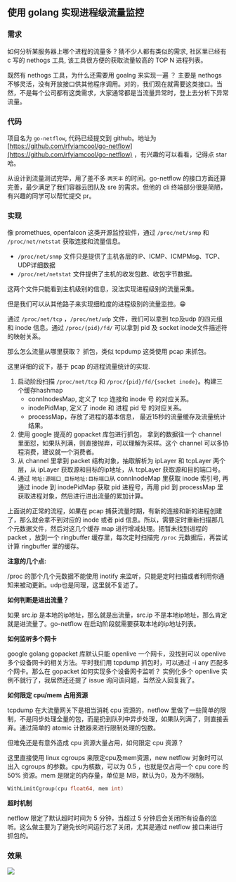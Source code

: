## 使用 golang 实现进程级流量监控

### 需求

如何分析某服务器上哪个进程的流量多 ? 猜不少人都有类似的需求, 社区里已经有 c 写的 nethogs 工具, 该工具很方便的获取流量较高的 TOP N 进程列表。

既然有 nethogs 工具，为什么还需要用 goalng 来实现一遍 ？ 主要是 nethogs 不够灵活，没有开放接口供其他程序调用。对的，我们现在就需要这类接口。当然，不是每个公司都有这类需求，大家通常都是当流量异常时，登上去分析下异常流量。

### 代码

项目名为 `go-netflow`,  代码已经提交到 github。地址为 [https://github.com/rfyiamcool/go-netflow](https://github.com/rfyiamcool/go-netflow) ，有兴趣的可以看看，记得点 star 哈。

从设计到流量测试完毕，用了差不多 `两天半` 的时间。go-netflow 的接口方面还算完善，最少满足了我们容器云团队及 sre 的需求。但他的 cli 终端部分很是简陋，有兴趣的同学可以帮忙提交 pr。

###  实现

像 promethues, openfalcon 这类开源监控软件，通过 `/proc/net/snmp` 和 `/proc/net/netstat` 获取连接和流量信息。

- `/proc/net/snmp` 文件只是提供了主机各层的IP、ICMP、ICMPMsg、TCP、UDP详细数据
- `/proc/net/netstat` 文件提供了主机的收发包数、收包字节数据。 

这两个文件只能看到主机级别的信息，没法实现进程级别的流量采集。

但是我们可以从其他路子来实现细粒度的进程级别的流量监控。😁

通过 `/proc/net/tcp` ，`/proc/net/udp` 文件，我们可以拿到 tcp及udp 的四元组和 inode 信息。通过 `/proc/{pid}/fd/` 可以拿到 pid 及 socket inode文件描述符的映射关系。

那么怎么流量从哪里获取？ 抓包，类似 tcpdump 这类使用 pcap 来抓包。

这里详细的说下，基于 pcap 的进程流量统计的实现.

1. 启动阶段扫描 `/proc/net/tcp` 和 `/proc/{pid}/fd/{socket inode}`。构建三个缓存hashmap
   - connInodesMap, 定义了 tcp 连接和 inode 号 的对应关系。
   - inodePidMap, 定义了 inode 和 进程 pid 号 的对应关系。
   - processMap，存放了进程的基本信息， 最近15秒的流量缓存及流量统计结果。
2. 使用 google 提高的 gopacket 库包进行抓包， 拿到的数据往一个 channel 里面怼，如果队列满，则直接抛弃，可以理解为采样。这个 channel 可以多协程消费，建议就一个消费者。
3. 从 channel 里拿到 packet 结构对象，抽取解析为 ipLayer 和 tcpLayer 两个层，从 ipLayer 获取源和目标的ip地址，从 tcpLayer 获取源和目的端口号。
4. 通过 `地址:源端口_目标地址:目标端口`从 connInodeMap 里获取 inode 索引号, 再通过 inode 到 inodePidMap 获取 pid 进程号，再用 pid 到 processMap 里获取进程对象，然后进行进出流量的累加计算。

上面说的正常的流程，如果在 pcap  捕获流量时期，有新的连接和新的进程创建了，那么就会拿不到对应的 inode 或者 pid 信息。所以，需要定时重新扫描那几个元数据文件，然后对这几个缓存 map 进行增减处理。把暂未找到进程的 packet ，放到一个 ringbuffer 缓存里，每次定时扫描完 `/proc` 元数据后，再尝试计算 ringbuffer 里的缓存。

**注意的几个点:**

/proc 的那个几个元数据不能使用 inotify 来监听，只能是定时扫描或者利用你通知来被动更新。udp也是同理，这里就不复述了。

**如何判断是进出流量？**

如果 src.ip 是本地的ip地址，那么就是出流量，src.ip 不是本地ip地址，那么肯定就是进流量了。go-netflow 在启动阶段就需要获取本地的ip地址列表。

**如何监听多个网卡**

google golang gopacket 库默认只能 openlive 一个网卡，没找到可以 openlive 多个设备网卡的相关方法。平时我们用 tcpdump 抓包时，可以通过 -i any 匹配多个网卡。那么在 gopacket 如何实现多个设备网卡监听？  实例化多个 openlive 实例不就行了，我居然还还提了 issue 询问该问题，当然没人回复我了。

**如何限定 cpu/mem 占用资源**

tcpdump 在大流量网关下是相当消耗 cpu 资源的，netflow 里做了一些简单的限制，不是同步处理全量的包，而是扔到队列中异步处理，如果队列满了，则直接丢弃。通过简单的 atomic 计数器来进行限制处理的包数。

但难免还是有意外造成 cpu 资源大量占用，如何限定 cpu 资源？ 

这里直接使用 linux cgroups 来限定cpu及mem资源，new netflow 对象时可以出入 cgroups 的参数。cpu为核数，可以为 0.5 ，也就是仅占用一个 cpu core 的 50% 资源。mem 是限定的内存量，单位是 MB，默认为0，及为不限制。

```go
WithLimitCgroup(cpu float64, mem int)
```

**超时机制**

netflow 限定了默认超时时间为 5 分钟，当超过 5 分钟后会关闭所有设备的监听。这么做主要为了避免长时间运行忘了关闭，尤其是通过 netflow 接口来进行抓包的。

### 效果

![](https://gitee.com/rfyiamcool/image/raw/master/2020/20211014111740.png)
